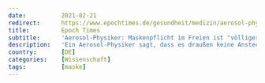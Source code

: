 ```yaml
---
date:          2021-02-21
redirect:      https://www.epochtimes.de/gesundheit/medizin/aerosol-physiker-maskenpflicht-im-freien-ist-voelliger-unsinn-a3453169.html
title:         Epoch Times
subtitle:      'Aerosol-Physiker: Maskenpflicht im Freien ist "völliger Unsinn"'
description:   'Ein Aerosol-Physiker sagt, dass es draußen keine Ansteckungsgefahr mit dem Coronavirus gibt. Eine Maskenpflicht im Freien sei daher sinnlos.'
country:       [DE]
categories:    [Wissenschaft]
tags:          [maske]
---
```

